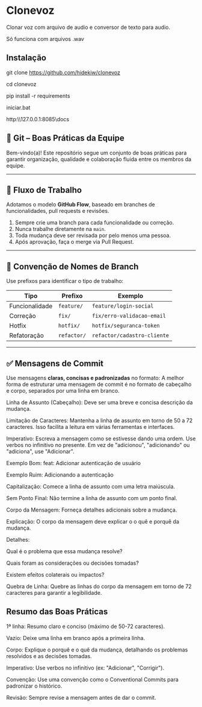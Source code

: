 # Clonevoz

Clonar voz com arquivo de audio e conversor de texto para audio.

Só funciona com arquivos .wav

## Instalação

git clone https://github.com/hidekiw/clonevoz

cd clonevoz

pip install -r requirements

iniciar.bat

http:\\\127.0.0.1:8085\docs

## 🧠 Git – Boas Práticas da Equipe

Bem-vindo(a)! Este repositório segue um conjunto de boas práticas para garantir organização, qualidade e colaboração fluida entre os membros da equipe.

---

## 🚀 Fluxo de Trabalho

Adotamos o modelo **GitHub Flow**, baseado em branches de funcionalidades, pull requests e revisões.

1. Sempre crie uma branch para cada funcionalidade ou correção.
2. Nunca trabalhe diretamente na `main`.
3. Toda mudança deve ser revisada por pelo menos uma pessoa.
4. Após aprovação, faça o merge via Pull Request.

---

## 🌱 Convenção de Nomes de Branch

Use prefixos para identificar o tipo de trabalho:

| Tipo      | Prefixo         | Exemplo                       |
|-----------|------------------|-------------------------------|
| Funcionalidade | `feature/`     | `feature/login-social`        |
| Correção  | `fix/`           | `fix/erro-validacao-email`    |
| Hotfix    | `hotfix/`        | `hotfix/seguranca-token`      |
| Refatoração | `refactor/`    | `refactor/cadastro-cliente`   |

---

## ✅ Mensagens de Commit

Use mensagens **claras, concisas e padronizadas** no formato:
A melhor forma de estruturar uma mensagem de commit é no formato de cabeçalho e corpo, separados por uma linha em branco.

Linha de Assunto (Cabeçalho): Deve ser uma breve e concisa descrição da mudança.

Limitação de Caracteres: Mantenha a linha de assunto em torno de 50 a 72 caracteres. Isso facilita a leitura em várias ferramentas e interfaces.

Imperativo: Escreva a mensagem como se estivesse dando uma ordem. Use verbos no infinitivo no presente. Em vez de "adicionou", "adicionando" ou "adiciona", use "Adicionar".

Exemplo Bom: feat: Adicionar autenticação de usuário

Exemplo Ruim: Adicionando a autenticação

Capitalização: Comece a linha de assunto com uma letra maiúscula.

Sem Ponto Final: Não termine a linha de assunto com um ponto final.

Corpo da Mensagem: Forneça detalhes adicionais sobre a mudança.

Explicação: O corpo da mensagem deve explicar o o quê e porquê da mudança.

Detalhes:

Qual é o problema que essa mudança resolve?

Quais foram as considerações ou decisões tomadas?

Existem efeitos colaterais ou impactos?

Quebra de Linha: Quebre as linhas do corpo da mensagem em torno de 72 caracteres para garantir a legibilidade.

## Resumo das Boas Práticas

1ª linha: Resumo claro e conciso (máximo de 50-72 caracteres).

Vazio: Deixe uma linha em branco após a primeira linha.

Corpo: Explique o porquê e o quê da mudança, detalhando os problemas resolvidos e as decisões tomadas.

Imperativo: Use verbos no infinitivo (ex: "Adicionar", "Corrigir").

Convenção: Use uma convenção como o Conventional Commits para padronizar o histórico.

Revisão: Sempre revise a mensagem antes de dar o commit.


